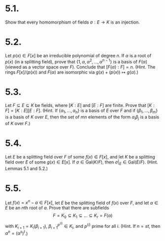 # 5.1.
 Show that every homomorphism of fields $\sigma: E \to K$ is an injection.
# 5.2.
Let $p(x) \in F[x]$ be an irreducible polynomial of degree $n$. If $\alpha$ is a root of $p(x)$ (in a splitting field), prove that $\{1, \alpha, \alpha^2, \dots, \alpha^{n-1}\}$ is a basis of $F(\alpha)$ (viewed as a vector space over $F$). Conclude that $[F(\alpha):F]=n$. (Hint. The rings $F[x]/(p(x))$ and $F(\alpha)$ are isomorphic via $g(x) + (p(x)) \mapsto g(\alpha)$.)
 
# 5.3.
 Let $F \subseteq E \subseteq K$ be fields, where $[K : E]$ and $[E : F]$ are finite. Prove that $[K : F] = [K : E][E : F]$. (Hint. If $\{\alpha_1, \dots, \alpha_n\}$ is a basis of $E$ over $F$ and if $\{\beta_1, \dots, \beta_m\}$ is a basis of $K$ over $E$, then the set of $mn$ elements of the form $\alpha_i \beta_j$ is a basis of $K$ over $F$.)
 
# 5.4.
 Let $E$ be a splitting field over $F$ of some $f(x) \in F[x]$, and let $K$ be a splitting field over $E$ of some $g(x) \in E[x]$. If $\sigma \in \text{Gal}(K/F)$, then $\sigma|_E \in \text{Gal}(E/F)$. (Hint. Lemmas 5.1 and 5.2.)

# 5.5.
Let $f(x) = x^n - a \in F[x]$, let $E$ be the splitting field of $f(x)$ over $F$, and let $\alpha \in E$ be an $n$th root of $a$. Prove that there are subfields
$$F = K_0 \subseteq K_1 \subseteq \dots \subseteq K_r = F(\alpha)$$
with $K_{i+1} = K_i(\beta_{i+1})$, $\beta_{i+1}^{p^{(i)}} \in K_i$, and $p^{(i)}$ prime for all $i$. (Hint. If $n = st$, then $\alpha^n = (\alpha^s)^t$.)